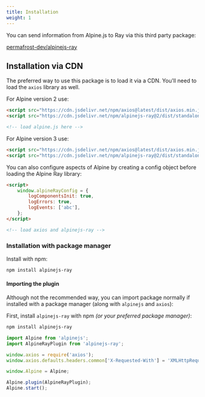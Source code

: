 ```yaml
---
title: Installation
weight: 1
---
```


You can send information from Alpine.js to Ray via this third party package:

[permafrost-dev/alpinejs-ray](https://github.com/permafrost-dev/alpinejs-ray)

## Installation via CDN

The preferred way to use this package is to load it via a CDN.  You'll need to load the `axios` library as well.

For Alpine version 2 use:

```html
<script src="https://cdn.jsdelivr.net/npm/axios@latest/dist/axios.min.js"></script>
<script src="https://cdn.jsdelivr.net/npm/alpinejs-ray@2/dist/standalone.min.js"></script>

<!-- load alpine.js here -->
```

For Alpine version 3 use:

```html
<script src="https://cdn.jsdelivr.net/npm/axios@latest/dist/axios.min.js"></script>
<script src="https://cdn.jsdelivr.net/npm/alpinejs-ray@2/dist/standalone.min.js"></script>
```

You can also configure aspects of Alpine by creating a config object before loading the Alpine Ray library:

```html
<script>
    window.alpineRayConfig = {
        logComponentsInit: true,
        logErrors: true,
        logEvents: ['abc'],
    };
</script>

<!-- load axios and alpinejs-ray -->
```
### Installation with package manager

Install with npm:

```bash
npm install alpinejs-ray
```

#### Importing the plugin

Although not the recommended way, you can import package normally if installed with a package manager (along with `alpinejs` and `axios`):

First, install `alpinejs-ray` with npm _(or your preferred package manager)_:

```bash
npm install alpinejs-ray
```

```js 
import Alpine from 'alpinejs';
import AlpineRayPlugin from 'alpinejs-ray';

window.axios = require('axios');
window.axios.defaults.headers.common['X-Requested-With'] = 'XMLHttpRequest';

window.Alpine = Alpine;

Alpine.plugin(AlpineRayPlugin);
Alpine.start();
```
